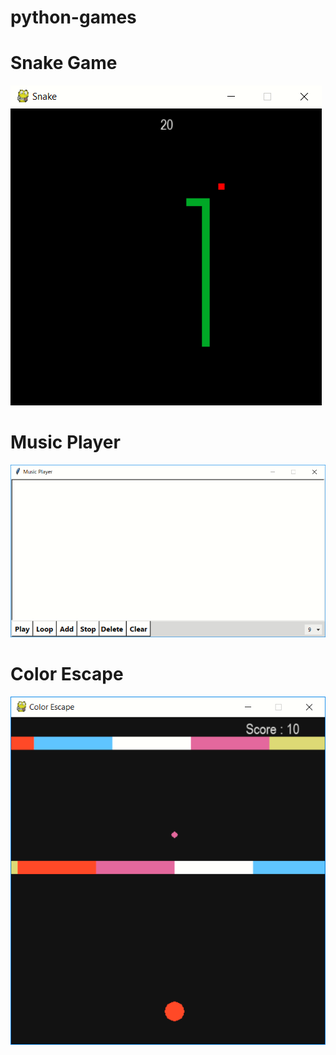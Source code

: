 # python-games

<h1>Snake Game</h1>
<img src="Shots/snake.png" />

<h1>Music Player</h1>
<img src="Shots/music-player.png" />

<h1>Color Escape</h1>
<img src="Shots/color-escape.png" />
